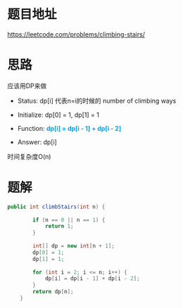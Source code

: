 # 题目地址

https://leetcode.com/problems/climbing-stairs/



# 思路

应该用DP来做

+ Status: dp[i] 代表n=i的时候的 number of climbing ways 

+ Initialize: dp[0] = 1, dp[1] = 1
+ Function: <font color = grape>**dp[i] = dp[i - 1] + dp[i - 2]**</font> 

+ Answer: dp[i]

时间复杂度O(n)



# 题解

```java
public int climbStairs(int n) {
        
        if (n == 0 || n == 1) {
            return 1;
        }
        
        int[] dp = new int[n + 1];
        dp[0] = 1;
        dp[1] = 1;
        
        for (int i = 2; i <= n; i++) {
            dp[i] = dp[i - 1] + dp[i - 2];
        }
        return dp[n];
    }
```

